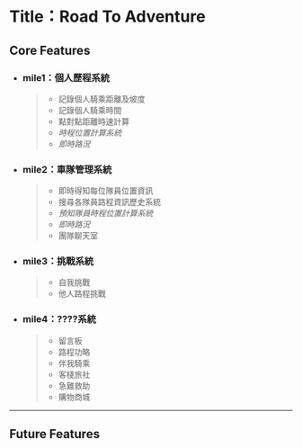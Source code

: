 # **Title：Road To Adventure**
## Core Features
- ### mile1：個人歷程系統
  >+ 記錄個人騎乘距離及坡度<br>
  >+ 記錄個人騎乘時間
  >+ 點對點距離時速計算
  >+ *時程位置計算系統*
  >+ *即時路況*

- ### mile2：車隊管理系統
  >+ 即時得知每位隊員位置資訊
  >+ 搜尋各隊員路程資訊歷史系統
  >+ *預知隊員時程位置計算系統*
  >+ *即時路況*
  >+ 團隊聊天室

- ### mile3：挑戰系統
  >+ 自我挑戰
  >+ 他人路程挑戰

- ### mile4：????系統
  >+ 留言板
  >+ 路程功略
  >+ 伴我騎乘
  >+ 客棧旅社
  >+ 急難救助
  >+ 購物商城

---
## Future Features
